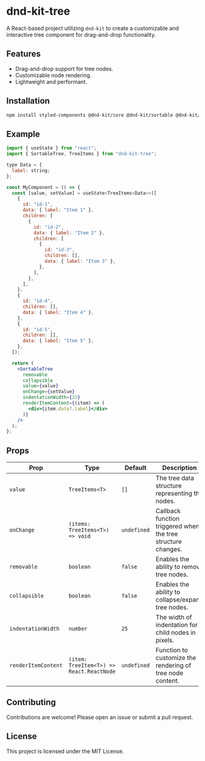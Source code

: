 # dnd-kit-tree

A React-based project utilizing `dnd-kit` to create a customizable and interactive tree component for drag-and-drop functionality.

## Features

- Drag-and-drop support for tree nodes.
- Customizable node rendering.
- Lightweight and performant.

## Installation

```bash
npm install styled-components @dnd-kit/core @dnd-kit/sortable @dnd-kit/utilities dnd-kit-tree
```

## Example

```jsx
import { useState } from "react";
import { SortableTree, TreeItems } from "dnd-kit-tree";

type Data = {
  label: string;
};

const MyComponent = () => {
  const [value, setValue] = useState<TreeItems<Data>>([
    {
      id: "id-1",
      data: { label: "Item 1" },
      children: [
        {
          id: "id-2",
          data: { label: "Item 2" },
          children: [
            {
              id: "id-3",
              children: [],
              data: { label: "Item 3" },
            },
          ],
        },
      ],
    },
    {
      id: "id-4",
      children: [],
      data: { label: "Item 4" },
    },
    {
      id: "id-5",
      children: [],
      data: { label: "Item 5" },
    },
  ]);

  return (
    <SortableTree
      removable
      collapsible
      value={value}
      onChange={setValue}
      indentationWidth={25}
      renderItemContent={(item) => (
        <div>{item.data?.label}</div>
      )}
    />
  );
};
```

## Props
| Prop                | Type                                     | Default     | Description                                                  |
| ------------------- | ---------------------------------------- | ----------- | ------------------------------------------------------------ |
| `value`             | `TreeItems<T>`                           | `[]`        | The tree data structure representing the nodes.              |
| `onChange`          | `(items: TreeItems<T>) => void`          | `undefined` | Callback function triggered when the tree structure changes. |
| `removable`         | `boolean`                                | `false`     | Enables the ability to remove tree nodes.                    |
| `collapsible`       | `boolean`                                | `false`     | Enables the ability to collapse/expand tree nodes.           |
| `indentationWidth`  | `number`                                 | `25`        | The width of indentation for child nodes in pixels.          |
| `renderItemContent` | `(item: TreeItem<T>) => React.ReactNode` | `undefined` | Function to customize the rendering of tree node content.    |

## Contributing

Contributions are welcome! Please open an issue or submit a pull request.

## License

This project is licensed under the MIT License.
